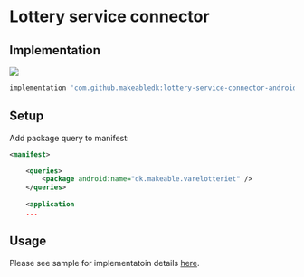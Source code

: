 # Lottery service connector

## Implementation

[![](https://jitpack.io/v/makeabledk/lottery-service-connector-android.svg)](https://jitpack.io/#makeabledk/lottery-service-connector-android)


```ruby
implementation 'com.github.makeabledk:lottery-service-connector-android:latest.version.here'
```

## Setup

Add package query to manifest:

```xml
<manifest>

    <queries>
        <package android:name="dk.makeable.varelotteriet" />
    </queries>
    
    <application
    ...
```

## Usage

Please see sample for implementatoin details [here](https://github.com/makeabledk/lottery-service-connector-android/blob/develop/app/src/main/java/dk/makeable/lotteryserviceconnector/MainActivity.kt).

